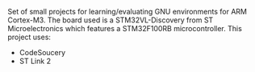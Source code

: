 Set of small projects for learning/evaluating GNU environments for ARM Cortex-M3. The board used is a STM32VL-Discovery from ST Microelectronics which features a STM32F100RB microcontroller.
This project uses:
- CodeSoucery
- ST Link 2
